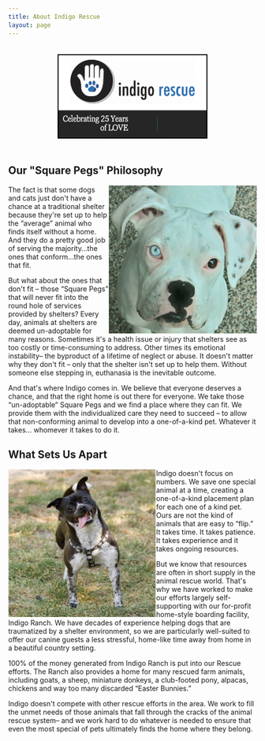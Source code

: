 ```yaml
---
title: About Indigo Rescue
layout: page
---
```


<div style="text-align: center; padding: 20px 0;">
  <a href="/assets/pdf/Indigo_Rescue_25_Year_Anniversary_HAPPY.pdf">
    <img src="/assets/images/25_year_thumbnail.png" alt="25 Years of LOVE" width="300" style="border: 2px solid #000;">
  </a>
</div>

## Our "Square Pegs" Philosophy

<img align="right" width="300" height="300" src="/assets/images/aboutus1.jpg">

The fact is that some dogs and cats just don't have a chance at a traditional shelter because they're set up to help the “average” animal who finds itself without a home. And they do a pretty good job of serving the majority…the ones that conform…the ones that fit.

But what about the ones that don't fit – those “Square Pegs” that will never fit into the round hole of services provided by shelters? Every day, animals at shelters are deemed un-adoptable for many reasons. Sometimes it's a health issue or injury that shelters see as too costly or time-consuming to address. Other times its emotional instability– the byproduct of a lifetime of neglect or abuse. It doesn't matter why they don't fit – only that the shelter isn't set up to help them. Without someone else stepping in, euthanasia is the inevitable outcome.

And that's where Indigo comes in. We believe that everyone deserves a chance, and that the right home is out there for everyone. We take those “un-adoptable” Square Pegs and we find a place where they can fit. We provide them with the individualized care they need to succeed – to allow that non-conforming animal to develop into a one-of-a-kind pet. Whatever it takes… whomever it takes to do it.

## What Sets Us Apart

<img align="left" width="300" height="300" src="/assets/images/aboutus2.png">

Indigo doesn't focus on numbers. We save one special animal at a time, creating a one-of-a-kind placement plan for each one of a kind pet. Ours are not the kind of animals that are easy to “flip.” It takes time. It takes patience. It takes experience and it takes ongoing resources.

But we know that resources are often in short supply in the animal rescue world. That's why we have worked to make our efforts largely self-supporting with our for-profit home-style boarding facility, Indigo Ranch. We have decades of experience helping dogs that are traumatized by a shelter environment, so we are particularly well-suited to offer our canine guests a less stressful, home-like time away from home in a beautiful country setting.

100% of the money generated from Indigo Ranch is put into our Rescue efforts. The Ranch also provides a home for many rescued farm animals, including goats, a sheep, miniature donkeys, a club-footed pony, alpacas, chickens and way too many discarded “Easter Bunnies.”

Indigo doesn't compete with other rescue efforts in the area. We work to fill the unmet needs of those animals that fall through the cracks of the animal rescue system– and we work hard to do whatever is needed to ensure that even the most special of pets ultimately finds the home where they belong.
